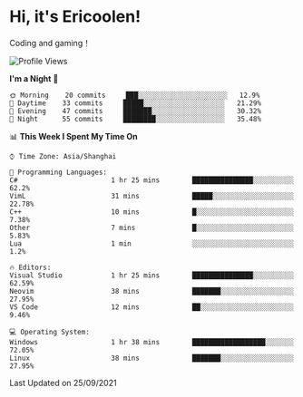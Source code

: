 # Hi, it's Ericoolen!
Coding and gaming！

<!--START_SECTION:waka-->
![Profile Views](http://img.shields.io/badge/Profile%20Views-9-blue)

**I'm a Night 🦉** 

```text
🌞 Morning    20 commits     ███░░░░░░░░░░░░░░░░░░░░░░   12.9% 
🌆 Daytime    33 commits     █████░░░░░░░░░░░░░░░░░░░░   21.29% 
🌃 Evening    47 commits     ███████░░░░░░░░░░░░░░░░░░   30.32% 
🌙 Night      55 commits     ████████░░░░░░░░░░░░░░░░░   35.48%

```


📊 **This Week I Spent My Time On** 

```text
⌚︎ Time Zone: Asia/Shanghai

💬 Programming Languages: 
C#                       1 hr 25 mins        ███████████████░░░░░░░░░░   62.2% 
VimL                     31 mins             █████░░░░░░░░░░░░░░░░░░░░   22.78% 
C++                      10 mins             █░░░░░░░░░░░░░░░░░░░░░░░░   7.38% 
Other                    7 mins              █░░░░░░░░░░░░░░░░░░░░░░░░   5.83% 
Lua                      1 min               ░░░░░░░░░░░░░░░░░░░░░░░░░   1.2%

🔥 Editors: 
Visual Studio            1 hr 25 mins        ███████████████░░░░░░░░░░   62.59% 
Neovim                   38 mins             ███████░░░░░░░░░░░░░░░░░░   27.95% 
VS Code                  12 mins             ██░░░░░░░░░░░░░░░░░░░░░░░   9.46%

💻 Operating System: 
Windows                  1 hr 38 mins        ██████████████████░░░░░░░   72.05% 
Linux                    38 mins             ███████░░░░░░░░░░░░░░░░░░   27.95%

```


 Last Updated on 25/09/2021
<!--END_SECTION:waka-->


